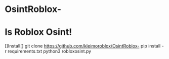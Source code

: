 # OsintRoblox-
Is Roblox Osint!
==================
[]Install[]
git clone https://github.com/kleimoroblox/OsintRoblox-
pip install -r requirements.txt
python3 robloxosint.py
